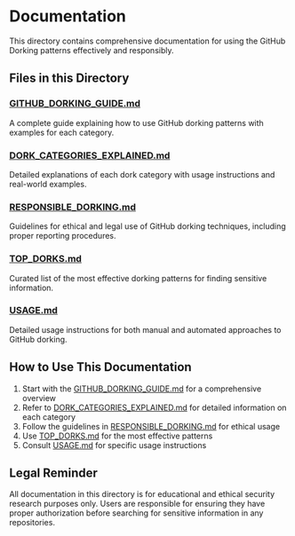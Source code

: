 # Documentation

This directory contains comprehensive documentation for using the GitHub Dorking patterns effectively and responsibly.

## Files in this Directory

### [GITHUB_DORKING_GUIDE.md](GITHUB_DORKING_GUIDE.md)
A complete guide explaining how to use GitHub dorking patterns with examples for each category.

### [DORK_CATEGORIES_EXPLAINED.md](DORK_CATEGORIES_EXPLAINED.md)
Detailed explanations of each dork category with usage instructions and real-world examples.

### [RESPONSIBLE_DORKING.md](RESPONSIBLE_DORKING.md)
Guidelines for ethical and legal use of GitHub dorking techniques, including proper reporting procedures.

### [TOP_DORKS.md](TOP_DORKS.md)
Curated list of the most effective dorking patterns for finding sensitive information.

### [USAGE.md](USAGE.md)
Detailed usage instructions for both manual and automated approaches to GitHub dorking.

## How to Use This Documentation

1. Start with the [GITHUB_DORKING_GUIDE.md](GITHUB_DORKING_GUIDE.md) for a comprehensive overview
2. Refer to [DORK_CATEGORIES_EXPLAINED.md](DORK_CATEGORIES_EXPLAINED.md) for detailed information on each category
3. Follow the guidelines in [RESPONSIBLE_DORKING.md](RESPONSIBLE_DORKING.md) for ethical usage
4. Use [TOP_DORKS.md](TOP_DORKS.md) for the most effective patterns
5. Consult [USAGE.md](USAGE.md) for specific usage instructions

## Legal Reminder

All documentation in this directory is for educational and ethical security research purposes only. Users are responsible for ensuring they have proper authorization before searching for sensitive information in any repositories.